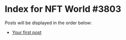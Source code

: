 # Index for NFT World #3803
Posts will be displayed in the order below:

- [Your first post](./001-first.md)

